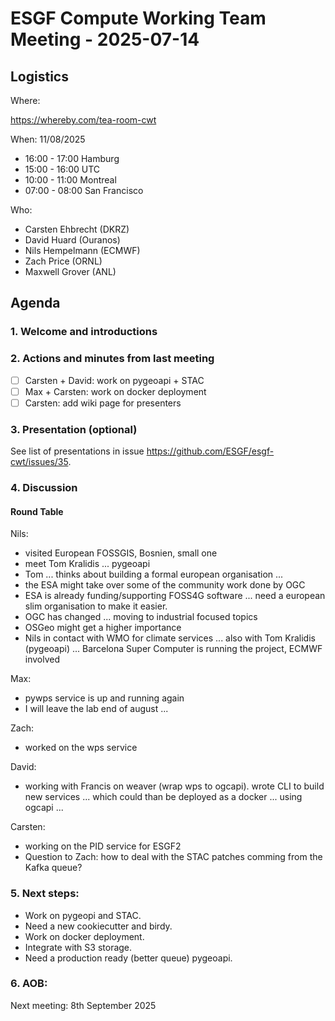# ESGF Compute Working Team Meeting - 2025-07-14


## Logistics

Where:

https://whereby.com/tea-room-cwt

When:  11/08/2025

* 16:00 - 17:00 Hamburg
* 15:00 - 16:00 UTC
* 10:00 - 11:00 Montreal
* 07:00 - 08:00 San Francisco

Who:

- Carsten Ehbrecht (DKRZ)
- David Huard (Ouranos)
- Nils Hempelmann (ECMWF)
- Zach Price (ORNL)
- Maxwell Grover (ANL)

## Agenda

### 1. Welcome and introductions

### 2. Actions and minutes from last meeting

- [ ] Carsten + David: work on pygeoapi + STAC
- [ ] Max + Carsten: work on docker deployment
- [ ] Carsten: add wiki page for presenters

### 3. Presentation (optional)

See list of presentations in issue https://github.com/ESGF/esgf-cwt/issues/35.

### 4. Discussion

#### Round Table

Nils:
* visited European FOSSGIS, Bosnien, small one
* meet Tom Kralidis ... pygeoapi
* Tom ... thinks about building a formal european organisation ...
* the ESA might take over some of the community work done by OGC
* ESA is already funding/supporting FOSS4G software ... need a european slim organisation to make it easier.
* OGC has changed ... moving to industrial focused topics
* OSGeo might get a higher importance
* Nils in contact with WMO for climate services ... also with Tom Kralidis (pygeoapi) ... Barcelona Super Computer is running the project, ECMWF involved

Max:
* pywps service is up and running again
* I will leave the lab end of august ...

Zach:
* worked on the wps service

David:
* working with Francis on weaver (wrap wps to ogcapi). wrote CLI to build new services ... which could than be deployed as a docker ... using ogcapi ...

Carsten:
* working on the PID service for ESGF2
* Question to Zach: how to deal with the STAC patches comming from the Kafka queue? 

### 5. Next steps:

* Work on pygeopi and STAC. 
* Need a new cookiecutter and birdy. 
* Work on docker deployment. 
* Integrate with S3 storage. 
* Need a production ready (better queue) pygeoapi.

### 6. AOB:

Next meeting: 8th September 2025


